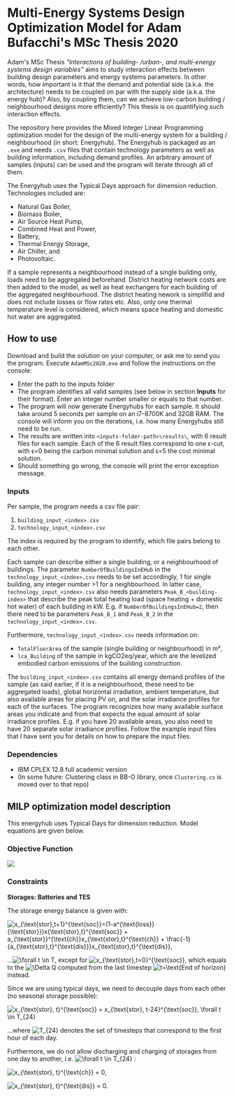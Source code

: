 # Multi-Energy Systems Design Optimization Model for Adam Bufacchi's MSc Thesis 2020
Adam's MSc Thesis *&quot;Interactions of building- /urban-, and multi-energy systems design variables&quot;* aims to study interaction effects between building design parameters and energy systems parameters. In other words, how important is it that the demand and potential side (a.k.a. the architecture) needs to be coupled on par with the supply side (a.k.a. the energy hub)? Also, by coupling them, can we achieve low-carbon building / neighbourhood designs more efficiently? This thesis is on quantifying such interaction effects.

The repository here provides the Mixed Integer Linear Programming optimization model for the design of the multi-energy system for a building / neighbourhood (in short: Energyhub). The Energyhub is packaged as an `.exe` and needs `.csv` files that contain technology parameters as well as building information, including demand profiles. An arbitrary amount of samples (inputs) can be used and the program will iterate through all of them.

The Energyhub uses the Typical Days approach for dimension reduction. Technologies included are: 
- Natural Gas Boiler, 
- Biomass Boiler, 
- Air Source Heat Pump, 
- Combined Heat and Power, 
- Battery, 
- Thermal Energy Storage, 
- Air Chiller, and 
- Photovoltaic. 

If a sample represents a neighbourhood instead of a single building only, loads need to be aggregated beforehand. District heating network costs are then added to the model, as well as heat exchangers for each building of the aggregated neighbourhood. The district heating nework is simplifid and does not include losses or flow rates etc. Also, only one thermal temperature level is considered, which means space heating and domestic hot water are aggregated.

## How to use
Download and build the solution on your computer, or ask me to send you the program. Execute `AdamMSc2020.exe` and follow the instructions on the console:
- Enter the path to the inputs folder
- The program identifies all valid samples (see below in section **Inputs** for their format). Enter an integer number smaller or equals to that number.
- The program will now generate Energyhubs for each sample. It should take around 5 seconds per sample on an i7-8700K and 32GB RAM. The console will inform you on the iterations, i.e. how many Energyhubs still need to be run.
- The results are written into `<inputs-folder-path>\results\`, with 6 result files for each sample. Each of the 6 result files correspond to one &varepsilon;-cut, with &varepsilon;=0 being the carbon minimal solution and &varepsilon;=5 the cost minimal solution.
- Should something go wrong, the console will print the error exception message.

### Inputs
Per sample, the program needs a csv file pair:
1. `building_input_<index>.csv`
2. `technology_input_<index>.csv`

The index is required by the program to identify, which file pairs belong to each other.

Each sample can describe either a single building, or a neighbourhood of buildings. The parameter `NumberOfBuildingsInEHub` in the `technology_input_<index>.csv` needs to be set accordingly, 1 for single building, any integer number >1 for a neighbourhood. In latter case, `technology_input_<index>.csv` also needs parameters `Peak_B_<building-index>` that describe the peak total heating load (space heating + domestic hot water) of each building in kW. E.g. if `NumberOfBuildingsInEHub=2`, then there need to be parameters `Peak_B_1` and `Peak_B_2` in the `technology_input_<index>.csv`.

Furthermore, `technology_input_<index>.csv` needs information on:
- `TotalFloorArea` of the sample (single building or neighbourhood) in m²,
- `lca_Building` of the sample in kgCO2eq/year, which are the levelized embodied carbon emissions of the building construction.

The `building_input_<index>.csv` contains all energy demand profiles of the sample (as said earlier, if it is a neighbourhood, these need to be aggregated loads), global horizontal irradiation, ambient temperature, but also available areas for placing PV on, and the solar irradiance profiles for each of the surfaces. The program recognizes how many available surface areas you indicate and from that expects the equal amount of solar irradiance profiles. E.g. if you have 20 available areas, you also need to have 20 separate solar irradiance profiles. Follow the example input files that I have sent you for details on how to prepare the input files.

### Dependencies
- IBM CPLEX 12.8 full academic version
- (In some future: Clustering class in BB-O library, once `Clustering.cs` is moved over to that repo)

## MILP optimization model description
This energyhub uses Typical Days for dimension reduction. Model equations are given below.

### Objective Function
<img src="https://latex.codecogs.com/svg.latex?\min_x&space;f(x)">

### Constraints

**Storages: Batteries and TES**

The storage energy balance is given with:

![x_{\text{stor},t+1}^{\text{soc}}=(1-a^{\text{loss}}_{\text{stor}})x_{\text{stor},t}^{\text{soc}} + a_{\text{stor}}^{\text{ch}}x_{\text{stor},t}^{\text{ch}} + \frac{-1}{a_{\text{stor},t}^{\text{dis}}}x_{\text{stor},t}^{\text{dis}},](https://render.githubusercontent.com/render/math?math=x_%7B%5Ctext%7Bstor%7D%2Ct%2B1%7D%5E%7B%5Ctext%7Bsoc%7D%7D%3D(1-a%5E%7B%5Ctext%7Bloss%7D%7D_%7B%5Ctext%7Bstor%7D%7D)x_%7B%5Ctext%7Bstor%7D%2Ct%7D%5E%7B%5Ctext%7Bsoc%7D%7D%20%2B%20a_%7B%5Ctext%7Bstor%7D%7D%5E%7B%5Ctext%7Bch%7D%7Dx_%7B%5Ctext%7Bstor%7D%2Ct%7D%5E%7B%5Ctext%7Bch%7D%7D%20%2B%20%5Cfrac%7B-1%7D%7Ba_%7B%5Ctext%7Bstor%7D%2Ct%7D%5E%7B%5Ctext%7Bdis%7D%7D%7Dx_%7B%5Ctext%7Bstor%7D%2Ct%7D%5E%7B%5Ctext%7Bdis%7D%7D%2C)

...![\forall t \in T](https://render.githubusercontent.com/render/math?math=%5Cforall%20t%20%5Cin%20T), except for ![x_{\text{stor},t=0}^{\text{soc}}](https://render.githubusercontent.com/render/math?math=x_%7B%5Ctext%7Bstor%7D%2Ct%3D0%7D%5E%7B%5Ctext%7Bsoc%7D%7D), which equals to the ![\Delta Q](https://render.githubusercontent.com/render/math?math=%5CDelta%20Q) computed from the last timestep ![t=\text{End of horizon}](https://render.githubusercontent.com/render/math?math=t%3D%5Ctext%7BEnd%20of%20horizon%7D) instead.

Since we are using typical days, we need to decouple days from each other (no seasonal storage possible):

![x_{\text{stor}, t}^{\text{soc}} = x_{\text{stor}, t-24}^{\text{soc}}, \forall t \in T_{24}](https://render.githubusercontent.com/render/math?math=x_%7B%5Ctext%7Bstor%7D%2C%20t%7D%5E%7B%5Ctext%7Bsoc%7D%7D%20%3D%20x_%7B%5Ctext%7Bstor%7D%2C%20t-24%7D%5E%7B%5Ctext%7Bsoc%7D%7D%2C%20%5Cforall%20t%20%5Cin%20T_%7B24%7D)

...where ![T_{24}](https://render.githubusercontent.com/render/math?math=T_%7B24%7D) denotes the set of timesteps that correspond to the first hour of each day.

Furthermore, we do not allow discharging and charging of storages from one day to another, i.e. ![\forall t \in T_{24}](https://render.githubusercontent.com/render/math?math=%5Cforall%20t%20%5Cin%20T_%7B24%7D) :

![x_{\text{stor}, t}^{\text{ch}} = 0,](https://render.githubusercontent.com/render/math?math=x_%7B%5Ctext%7Bstor%7D%2C%20t%7D%5E%7B%5Ctext%7Bch%7D%7D%20%3D%200%2C)

![x_{\text{stor}, t}^{\text{dis}} = 0.](https://render.githubusercontent.com/render/math?math=x_%7B%5Ctext%7Bstor%7D%2C%20t%7D%5E%7B%5Ctext%7Bdis%7D%7D%20%3D%200.)
